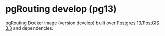 # pgRouting develop (pg13)

pgRouting Docker image (version develop) built over [Postgres 13/PostGIS 3.3](https://hub.docker.com/r/postgis/postgis) and dependencies.
